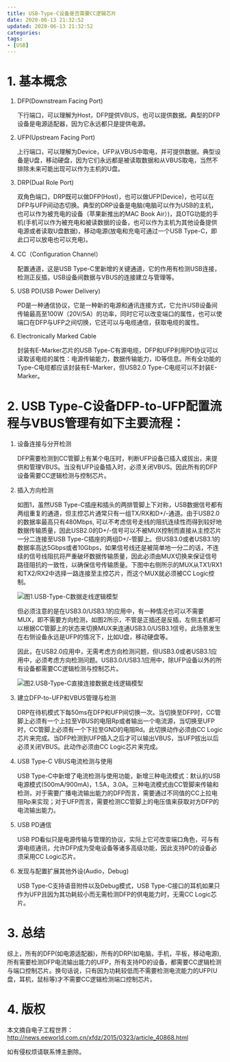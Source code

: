 ```yaml
---
title: USB-Type-C设备是否需要CC逻辑芯片
date: 2020-06-13 21:32:52
updated: 2020-06-13 21:32:52
categories:
tags:
- [USB]
---
```


# 1. 基本概念

1. DFP(Downstream Facing Port)
   
   下行端口，可以理解为Host，DFP提供VBUS，也可以提供数据。典型的DFP设备是电源适配器，因为它永远都只是提供电源。

2. UFP(Upstream Facing Port)
   
   上行端口，可以理解为Device，UFP从VBUS中取电，并可提供数据。典型设备是U盘，移动硬盘，因为它们永远都是被读取数据和从VBUS取电，当然不排除未来可能出现可以作为主机的U盘。

3. DRP(Dual Role Port)
   
   双角色端口，DRP既可以做DFP(Host)，也可以做UFP(Device)，也可以在DFP与UFP间动态切换。典型的DRP设备是电脑(电脑可以作为USB的主机，也可以作为被充电的设备（苹果新推出的MAC Book Air）)，具OTG功能的手机(手机可以作为被充电和被读数据的设备，也可以作为主机为其他设备提供电源或者读取U盘数据)，移动电源(放电和充电可通过一个USB Type-C，即此口可以放电也可以充电)。
 
4. CC（Configuration Channel）
   
   配置通道，这是USB Type-C里新增的关键通道，它的作用有检测USB连接，检测正反插，USB设备间数据与VBUS的连接建立与管理等。
 
5. USB PD(USB Power Delivery)
   
   PD是一种通信协议，它是一种新的电源和通讯连接方式，它允许USB设备间传输最高至100W（20V/5A）的功率，同时它可以改变端口的属性，也可以使端口在DFP与UFP之间切换，它还可以与电缆通信，获取电缆的属性。
 
6. Electronically Marked Cable
   
   封装有E-Marker芯片的USB Type-C有源电缆，DFP和UFP利用PD协议可以读取该电缆的属性：电源传输能力，数据传输能力，ID等信息。所有全功能的Type-C电缆都应该封装有E-Marker，但USB2.0 Type-C电缆可以不封装E-Marker。

<!---more--->

# 2. USB Type-C设备DFP-to-UFP配置流程与VBUS管理有如下主要流程：
 
1. 设备连接与分开检测
   
   DFP需要检测到CC管脚上有某个电压时，判断UFP设备已插入或拔出，来提供和管理VBUS。当没有UFP设备插入时，必须关闭VBUS。因此所有的DFP设备需要CC逻辑检测与控制芯片。
 
2. 插入方向检测
   
   如图1，虽然USB Type-C插座和插头的两排管脚上下对称，USB数据信号都有两组重复的通道，但主控芯片通常只有一组TX/RX和D+/-通道。由于USB2.0的数据率最高只有480Mbps, 可以不考虑信号走线的阻抗连续性而得到较好地数据传输质量，因此USB2.0的D+/-信号可以不被MUX控制而直接从主控芯片一分二连接至USB Type-C插座的两组D+/-管脚上。但USB3.0或者USB3.1的数据率高达5Gbps或者10Gbps，如果信号线还是被简单地一分二的话，不连续的信号线阻抗将严重破坏数据传输质量，因此必须由MUX切换来保证信号路径阻抗的一致性，以确保信号传输质量。下图中右侧所示的MUX从TX1/RX1和TX2/RX2中选择一路连接至主控芯片，而这个MUX就必须被CC Logic控制。

   ![图1.USB-Type-C数据走线逻辑模型](https://file.infonet.io/blog-files/USB/%E5%9B%BE1.USB-Type-C%E6%95%B0%E6%8D%AE%E8%B5%B0%E7%BA%BF%E9%80%BB%E8%BE%91%E6%A8%A1%E5%9E%8B.jpg)

   但必须注意的是在USB3.0/USB3.1的应用中，有一种情况也可以不需要MUX，即不需要方向检测，如图2所示，不管是正插还是反插，左侧主机都可以根据CC管脚上的状态来切换MUX来连通USB3.0/USB3.1信号。此场景发生在右侧设备永远是UFP的情况下，比如U盘，移动硬盘等。

   因此，在USB2.0应用中，无需考虑方向检测问题，但USB3.0或者USB3.1应用中，必须考虑方向检测问题。USB3.0/USB3.1应用中，除UFP设备以外的所有设备都需要CC逻辑检测与控制芯片。

   ![图2.USB-Type-C直接连接数据走线逻辑模型](https://file.infonet.io/blog-files/USB/%E5%9B%BE2.USB-Type-C%E7%9B%B4%E6%8E%A5%E8%BF%9E%E6%8E%A5%E6%95%B0%E6%8D%AE%E8%B5%B0%E7%BA%BF%E9%80%BB%E8%BE%91%E6%A8%A1%E5%9E%8B.jpg)

1. 建立DFP-to-UFP和VBUS管理与检测
   
   DRP在待机模式下每50ms在DFP和UFP间切换一次。当切换至DFP时，CC管脚上必须有一个上拉至VBUS的电阻Rp或者输出一个电流源，当切换至UFP时，CC管脚上必须有一个下拉至GND的电阻Rd。此切换动作必须由CC Logic芯片来完成。当DFP检测到UFP插入之后才可以输出VBUS，当UFP拔出以后必须关闭VBUS。此动作必须由CC Logic芯片来完成。

2. USB Type-C VBUS电流检测与使用
   
   USB Type-C中新增了电流检测与使用功能，新增三种电流模式：默认的USB电源模式(500mA/900mA)，1.5A，3.0A。三种电流模式由CC管脚来传输和检测，对于需要广播电流输出能力的DFP而言，需要通过不同值的CC上拉电阻Rp来实现；对于UFP而言，需要检测CC管脚上的电压值来获取对方DFP的电流输出能力。

3. USB PD通信
   
   USB PD看似只是电源传输与管理的协议，实际上它可改变端口角色，可与有源电缆通讯，允许DFP成为受电设备等诸多高级功能，因此支持PD的设备必须采用CC Logic芯片。

4. 发现与配置扩展其他外设(Audio，Debug)

   USB Type-C支持语音附件以及Debug模式，USB Type-C接口的耳机如果只作为UFP且因为其功耗较小而无需检测DFP的供电能力时，无需CC Logic芯片。

# 3. 总结

综上，所有的DFP(如电源适配器)，所有的DRP(如电脑，手机，平板，移动电源), 所有需要检测DFP电流输出能力的UFP，所有支持PD的设备，都需要CC逻辑检测与端口控制芯片。换句话说，只有因为功耗较低而不需要检测电流能力的UFP(U盘，耳机，鼠标等)才不需要CC逻辑检测端口控制芯片。

# 4. 版权

本文摘自电子工程世界：http://news.eeworld.com.cn/xfdz/2015/0323/article_40868.html

如有侵权烦请联系博主删除。
